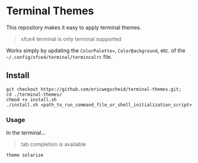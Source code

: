 # Terminal Themes

This repository makes it easy to apply terminal themes.

> xfce4 terminal is only terminal supported

Works simply by updating the `ColorPalette=`, `ColorBackground`, etc. of the `~/.config/xfce4/terminal/termincalrc` file.


## Install

```
git checkout https://github.com/ericwegscheid/terminal-themes.git;
cd ./terminal-themes/
chmod +x install.sh
./install.sh <path_to_run_command_file_or_shell_initialization_script>
```


### Usage

In the terminal...

> tab completion is available

```
theme solarize
```
